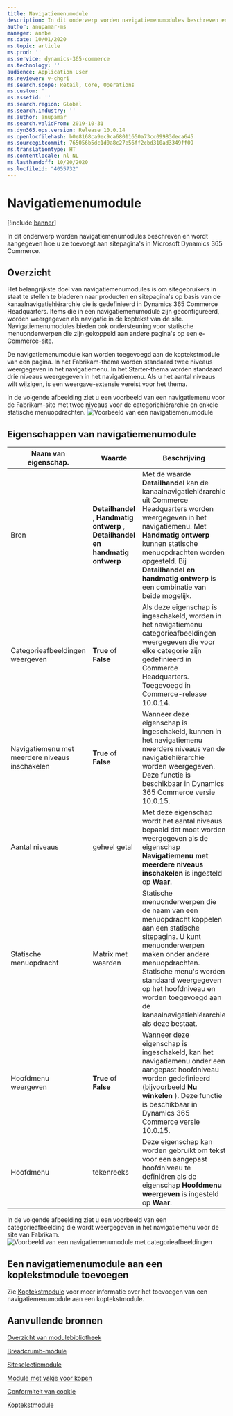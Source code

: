 ```yaml
---
title: Navigatiemenumodule
description: In dit onderwerp worden navigatiemenumodules beschreven en wordt aangegeven hoe u ze toevoegt aan sitepagina's in Microsoft Dynamics 365 Commerce.
author: anupamar-ms
manager: annbe
ms.date: 10/01/2020
ms.topic: article
ms.prod: ''
ms.service: dynamics-365-commerce
ms.technology: ''
audience: Application User
ms.reviewer: v-chgri
ms.search.scope: Retail, Core, Operations
ms.custom: ''
ms.assetid: ''
ms.search.region: Global
ms.search.industry: ''
ms.author: anupamar
ms.search.validFrom: 2019-10-31
ms.dyn365.ops.version: Release 10.0.14
ms.openlocfilehash: b0e8168ca9ec9ca68011650a73cc09983deca645
ms.sourcegitcommit: 765056b5dc1d0a8c27e56ff2cbd310ad3349ff09
ms.translationtype: HT
ms.contentlocale: nl-NL
ms.lasthandoff: 10/20/2020
ms.locfileid: "4055732"
---
```

# <a name="navigation-menu-module"></a>Navigatiemenumodule

[!include [banner](includes/banner.md)]

In dit onderwerp worden navigatiemenumodules beschreven en wordt aangegeven hoe u ze toevoegt aan sitepagina's in Microsoft Dynamics 365 Commerce.

## <a name="overview"></a>Overzicht

Het belangrijkste doel van navigatiemenumodules is om sitegebruikers in staat te stellen te bladeren naar producten en sitepagina's op basis van de kanaalnavigatiehiërarchie die is gedefinieerd in Dynamics 365 Commerce Headquarters. Items die in een navigatiemenumodule zijn geconfigureerd, worden weergegeven als navigatie in de koptekst van de site. Navigatiemenumodules bieden ook ondersteuning voor statische menuonderwerpen die zijn gekoppeld aan andere pagina's op een e-Commerce-site.

De navigatiemenumodule kan worden toegevoegd aan de koptekstmodule van een pagina. In het Fabrikam-thema worden standaard twee niveaus weergegeven in het navigatiemenu. In het Starter-thema worden standaard drie niveaus weergegeven in het navigatiemenu. Als u het aantal niveaus wilt wijzigen, is een weergave-extensie vereist voor het thema.

In de volgende afbeelding ziet u een voorbeeld van een navigatiemenu voor de Fabrikam-site met twee niveaus voor de categoriehiërarchie en enkele statische menuopdrachten.
![Voorbeeld van een navigatiemenumodule](./media/ecommerce-header.png)

## <a name="navigation-menu-module-properties"></a>Eigenschappen van navigatiemenumodule

| Naam van eigenschap.             | Waarde                 | Beschrijving |
|---------------------------|-----------------------|-------------|
| Bron                  | **Detailhandel** , **Handmatig ontwerp** , **Detailhandel en handmatig ontwerp** | Met de waarde **Detailhandel** kan de kanaalnavigatiehiërarchie uit Commerce Headquarters worden weergegeven in het navigatiemenu. Met **Handmatig ontwerp** kunnen statische menuopdrachten worden opgesteld. Bij **Detailhandel en handmatig ontwerp** is een combinatie van beide mogelijk. |
| Categorieafbeeldingen weergeven | **True** of **False**    | Als deze eigenschap is ingeschakeld, worden in het navigatiemenu categorieafbeeldingen weergegeven die voor elke categorie zijn gedefinieerd in Commerce Headquarters. Toegevoegd in Commerce-release 10.0.14. |
| Navigatiemenu met meerdere niveaus inschakelen | **True** of **False** | Wanneer deze eigenschap is ingeschakeld, kunnen in het navigatiemenu meerdere niveaus van de navigatiehiërarchie worden weergegeven. Deze functie is beschikbaar in Dynamics 365 Commerce versie 10.0.15. |
| Aantal niveaus | geheel getal | Met deze eigenschap wordt het aantal niveaus bepaald dat moet worden weergegeven als de eigenschap **Navigatiemenu met meerdere niveaus inschakelen** is ingesteld op **Waar**. |
| Statische menuopdracht| Matrix met waarden| Statische menuonderwerpen die de naam van een menuopdracht koppelen aan een statische sitepagina. U kunt menuonderwerpen maken onder andere menuopdrachten. Statische menu's worden standaard weergegeven op het hoofdniveau en worden toegevoegd aan de kanaalnavigatiehiërarchie als deze bestaat. |
| Hoofdmenu weergeven | **True** of **False** | Wanneer deze eigenschap is ingeschakeld, kan het navigatiemenu onder een aangepast hoofdniveau worden gedefinieerd (bijvoorbeeld **Nu winkelen** ). Deze functie is beschikbaar in Dynamics 365 Commerce versie 10.0.15. |
| Hoofdmenu | tekenreeks | Deze eigenschap kan worden gebruikt om tekst voor een aangepast hoofdniveau te definiëren als de eigenschap **Hoofdmenu weergeven** is ingesteld op **Waar**. |

In de volgende afbeelding ziet u een voorbeeld van een categorieafbeelding die wordt weergegeven in het navigatiemenu voor de site van Fabrikam.
![Voorbeeld van een navigatiemenumodule met categorieafbeeldingen](./media/ecommerce-categoryimages.PNG)

## <a name="add-a-navigation-menu-module-to-a-header-module"></a>Een navigatiemenumodule aan een koptekstmodule toevoegen

Zie [Koptekstmodule](author-header-module.md) voor meer informatie over het toevoegen van een navigatiemenumodule aan een koptekstmodule.

## <a name="additional-resources"></a>Aanvullende bronnen

[Overzicht van modulebibliotheek](starter-kit-overview.md)

[Breadcrumb-module](add-breadcrumb.md)

[Siteselectiemodule](site-selector.md)

[Module met vakje voor kopen](add-buy-box.md)

[Conformiteit van cookie](cookie-compliance.md)

[Koptekstmodule](author-header-module.md)
